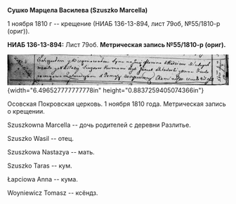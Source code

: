 **Сушко Марцела Василева (Szuszko Marcella)**

1 ноября 1810 г -- крещение (НИАБ 136-13-894, лист 79об, №55/1810-р
(ориг)).

**НИАБ 136-13-894:** Лист 79об. **Метрическая запись №55/1810-р
(ориг).**

![](./media/3cf1a2d4cc1d54dd2df2f877de8af8c2634e4d0d.png){width="6.496527777777778in"
height="0.8837259405074366in"}

Осовская Покровская церковь. 1 ноября 1810 года. Метрическая запись о
крещении.

Szuszkowna Marcella -- дочь родителей с деревни Разлитье.

Szuszko Wasil -- отец.

Szuszkowa Nastazya -- мать.

Szuszko Taras -- кум.

Łapciowa Anna -- кума.

Woyniewicz Tomasz -- ксёндз.
